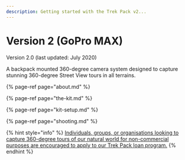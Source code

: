 ```yaml
---
description: Getting started with the Trek Pack v2...
---
```


# Version 2 \(GoPro MAX\)

Version 2.0 \(last updated: July 2020\)

A backpack mounted 360-degree camera system designed to capture stunning 360-degree Street View tours in all terrains.

{% page-ref page="about.md" %}

{% page-ref page="the-kit.md" %}

{% page-ref page="kit-setup.md" %}

{% page-ref page="shooting.md" %}

{% hint style="info" %}
[Individuals, groups, or organisations looking to capture 360-degree tours of our natural world for non-commercial purposes are encouraged to apply to our Trek Pack loan program.](https://www.trekview.org/loan/)
{% endhint %}

